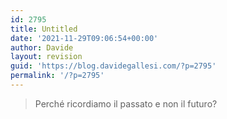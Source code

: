 ```yaml
---
id: 2795
title: Untitled
date: '2021-11-29T09:06:54+00:00'
author: Davide
layout: revision
guid: 'https://blog.davidegallesi.com/?p=2795'
permalink: '/?p=2795'
---
```


> Perché ricordiamo il passato e non il futuro?